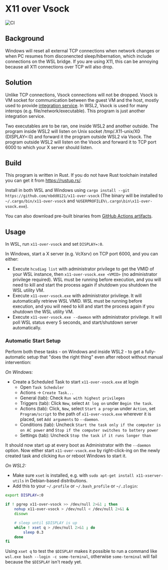 X11 over Vsock
==============

![CI](https://github.com/nbdd0121/x11-over-vsock/workflows/CI/badge.svg?branch=master)

## Background

Windows will reset all external TCP connections when network changes or when PC resumes from disconencted sleep/hibernation, which include connections on the WSL bridge. If you are using X11, this can be annoying because all X11 connections over TCP will also drop.

## Solution

Unlike TCP connections, Vsock connections will not be dropped. Vsock is VM socket for communication between the guest VM and the host, mostly used to provide [integration service](https://docs.microsoft.com/en-us/virtualization/hyper-v-on-windows/user-guide/make-integration-service). In WSL2, Vsock is used for many interops (e.g. file/network/executable). This program is just another integration service.

Two executables are to be ran, one inside WSL2 and another outside. The program inside WSL2 will listen on Unix socket /tmp/.X11-unix/X0 (DISPLAY=:0) and forward it the program outside WSL2 via Vsock. The program outside WSL2 will listen on the Vsock and forward it to TCP port 6000 to which your X server should listen.

## Build

This program is written in Rust. If you do not have Rust toolchain installed you can get it from https://rustup.rs/.

Install in both WSL and Windows using `cargo install --git https://github.com/nbdd0121/x11-over-vsock` (The binary will be installed to `~/.cargo/bin/x11-over-vsock` and `%USERPROFILE%\.cargo\bin\x11-over-vsock.exe`).

You can also download pre-built binaries from [GitHub Actions artifacts](https://github.com/nbdd0121/x11-over-vsock/actions).

## Usage

In WSL, run `x11-over-vsock` and set `DISPLAY=:0`.

In Windows, start a X server (e.g. VcXsrv) on TCP port 6000, and you can either:
* Execute `hcsdiag list` with administrator privilege to get the VMID of your WSL instance, then `x11-over-vsock.exe <VMID>` (no administrator privilege required). WSL must be running before execution, and you will need to kill and start the process again if shutdown you shutdown the WSL utility VM.
* Execute `x11-over-vsock.exe` with administrator privilege. It will automatically retrieve WSL VMID. WSL must be running before execution, and you will need to kill and start the process again if you shutdown the WSL utility VM.
* Execute `x11-over-vsock.exe --daemon` with administrator privilege. It will poll WSL status every 5 seconds, and start/shutdown server automatically.

### Automatic Start Setup

Perform both these tasks - on Windows and inside WSL2 - to get a
fully-automatic setup that "does the right thing" even after reboot without
manual intervention:

*On Windows:*

* Create a Scheduled Task to start `x11-over-vsock.exe` at login
    * Open `Task Scheduler`
    * Actions &rarr; `Create Task...`
    * General (tab): Check `Run with highest privileges`
    * Triggers (tab): Click `New`, select `At log on` under `Begin the task`.
    * Actions (tab): Click, `New`, select `Start a program` under `Action`, set `Program/script` to the path of `x11-over-vsock.exe` wherever it is placed, set `Add arguments` to `--daemon`.
    * Conditions (tab): Uncheck `Start the task only if the computer is on AC power` and `Stop if the computer switches to battery power`
    * Settings (tab): Uncheck `Stop the task if it runs longer than`

It should now start up at every boot as Administrator with the `--daemon`
option. Now either start `x11-over-vsock.exe` by right-click-ing on the newly
created task and clicking `Run` or reboot Windows to start
it.

*On WSL2:*

* Make sure `xset` is installed, e.g. with `sudo apt-get install
  x11-xserver-utils` in Debian-based distributions.
* Add this to your `~/.profile` or `~/.bash_profile` or `~/.zlogin`:

``` bash
export DISPLAY=:0

if ! pgrep x11-over-vsock >> /dev/null 2>&1 ; then
    nohup x11-over-vsock > /dev/null < /dev/null 2>&1 &
    disown

    # sleep until $DISPLAY is up
    while ! xset q > /dev/null 2>&1 ; do
        sleep 0.3
    done
fi
```

Using `xset q` to test the `$DISPLAY` makes it possible to run a command like `wsl.exe bash --login -c some-terminal`, otherwise `some-terminal` will fail because the `$DISPLAY` isn't ready yet.
